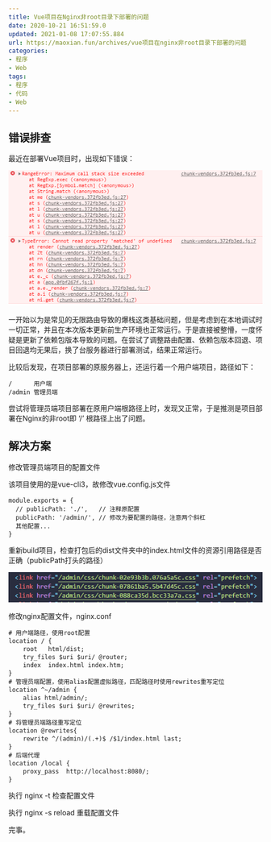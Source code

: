 ```yaml
---
title: Vue项目在Nginx非root目录下部署的问题
date: 2020-10-21 16:51:59.0
updated: 2021-01-08 17:07:55.884
url: https://maoxian.fun/archives/vue项目在nginx非root目录下部署的问题
categories: 
- 程序
- Web
tags: 
- 程序
- 代码
- Web
---
```


## 错误排查

最近在部署Vue项目时，出现如下错误：

![img](./assets/img/009501e2311bca14f237f5d30a9f8ac2-378b44-1610095800.png?x-oss-process=style/mxcompress)

一开始以为是常见的无限路由导致的爆栈这类基础问题，但是考虑到在本地调试时一切正常，并且在本次版本更新前生产环境也正常运行。于是直接被整懵，一度怀疑是更新了依赖包版本导致的问题。在尝试了调整路由配置、依赖包版本回退、项目回退均无果后，换了台服务器进行部署测试，结果正常运行。

比较后发现，在项目部署的原服务器上，还运行着一个用户端项目，路径如下：

```nginx
/      用户端
/admin 管理员端
```

尝试将管理员端项目部署在原用户端根路径上时，发现又正常，于是推测是项目部署在Nginx的非root即 ‘/’ 根路径上出了问题。

## 解决方案

修改管理员端项目的配置文件

该项目使用的是vue-cli3，故修改vue.config.js文件

```nginx
module.exports = {
  // publicPath: './',   // 注释原配置
  publicPath: '/admin/', // 修改为要配置的路径，注意两个斜杠
  其他配置...
}
```

重新build项目，检查打包后的dist文件夹中的index.html文件的资源引用路径是否正确（publicPath打头的路径）

![img](./assets/img/f48c4c3cab9bf32d52e1043e5341c724-54d547-1610095811.png?x-oss-process=style/mxcompress)

修改nginx配置文件，nginx.conf

```nginx
# 用户端路径，使用root配置
location / {
    root   html/dist;
    try_files $uri $uri/ @router;
    index  index.html index.htm;
}
# 管理员端配置，使用alias配置虚拟路径，匹配路径时使用rewrites重写定位
location ^~/admin {
    alias html/admin/;
    try_files $uri $uri/ @rewrites;
}
# 将管理员端路径重写定位
location @rewrites{
    rewrite ^/(admin)/(.+)$ /$1/index.html last;
}
# 后端代理
location /local {
    proxy_pass  http://localhost:8080/;
}
```

执行 nginx -t 检查配置文件

执行 nginx -s reload 重载配置文件

完事。